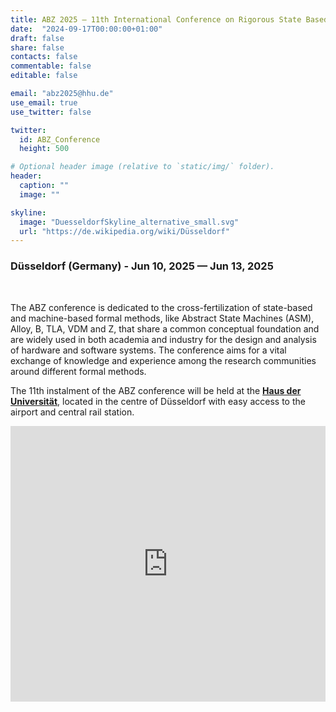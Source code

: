 ```yaml
---
title: ABZ 2025 – 11th International Conference on Rigorous State Based Methods
date:  "2024-09-17T00:00:00+01:00"
draft: false
share: false
contacts: false
commentable: false
editable: false

email: "abz2025@hhu.de"
use_email: true
use_twitter: false

twitter:
  id: ABZ_Conference
  height: 500

# Optional header image (relative to `static/img/` folder).
header:
  caption: ""
  image: ""

skyline: 
  image: "DuesseldorfSkyline_alternative_small.svg"
  url: "https://de.wikipedia.org/wiki/Düsseldorf"
---
```

### Düsseldorf (Germany) - Jun 10, 2025 — Jun 13, 2025

<br>

The ABZ conference is dedicated to the cross-fertilization of state-based and machine-based formal methods, like Abstract State Machines (ASM), Alloy, B, TLA, VDM and Z, that share a common conceptual foundation and are widely used in both academia and industry for the design and analysis of hardware and software systems. The conference aims for a vital exchange of knowledge and experience among the research communities around different formal methods.

The 11th instalment of the ABZ conference will be held at
the [**Haus der Universität**](https://www.hdu.hhu.de/en), located in the centre of Düsseldorf
with easy access to the airport and central rail station.

<div style="float: right; width: 504px;"><iframe src="https://www.linkedin.com/embed/feed/update/urn:li:share:7269728868175904768" height="441" width="504" frameborder="0" allowfullscreen="" title="ABZ Conference at LinkedIn"></iframe></div>

<!-- 

### Supporters for ABZ'2024 were

<div><img src="/img/UniBG-DIGIP-Logo.jpg"></div>
<div><img src="/img/logo_UNIMI.jpg"></div>
<div><a href="https://www.fmeurope.org"><img src="/img/FME.png" width="170" style="margin-left: 100px;"></a> </div>
 -->

